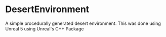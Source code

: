 # DesertEnvironment

A simple procedurally generated desert environment. This was done using Unreal 5 using Unreal's C++ Package
